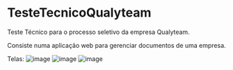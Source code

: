 # TesteTecnicoQualyteam
Teste Técnico para o processo seletivo da empresa Qualyteam.

Consiste numa aplicação web para gerenciar documentos de uma empresa.

Telas:
![image](https://user-images.githubusercontent.com/82987034/125127285-a8856300-e0d2-11eb-8629-c6c947352646.png)
![image](https://user-images.githubusercontent.com/82987034/125127290-ab805380-e0d2-11eb-867b-2949681f6739.png)
![image](https://user-images.githubusercontent.com/82987034/125127296-ae7b4400-e0d2-11eb-81ea-95dc9286403c.png)

